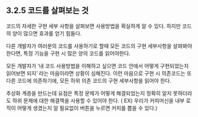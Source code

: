 ## 3.2.5 코드를 살펴보는 것

코드의 자세한 구현 세부 사항을 살펴보면 사용방법을 확실하게 알 수 있다. 하지만 코드의 양이 많으면 효과를 얻기 힘들다.

다른 개발자가 여러분의 코드를 사용하기로 할때 모든 코드의 구현 세부사항을 살펴봐야 한다면, 특정 기능을 구현 시 많은 양의 코드를 읽어야한다.

모든 개발자가 ‘내 코드 사용방법을 이해하고 싶으면 코드 안에서 어떻게 구현되었는지 읽어보면 되지’ 라는 마음이라면 상황이 심해진다. 이런 마음으로 구현 시 의존코드는 또 다른 코드에 의존하기에, 모든 하위 의존 코드의 구현 세부사항을 읽어야 한다.

추상화 계층을 만드는데 요점은 특정 문제가 어떻게 해결되었는지 정확히 알지 못하더라도 하위 문제에 대한 해결책을 사용할 수 있어야 한다. ( EX) 우리가 커피머신을 내부 로직이 어떻게 생겼는지 알 필요없이 버튼을 누르면 커피를 뽑을 수 있다.)
